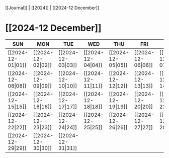 [[Journal]] | [[2024]] | [[2024-12 December]]
# [[2024-12 December]]

| SUN | MON | TUE | WED | THU | FRI | SAT |
|  ---  |  ---  |  ---  |  ---  |  ---  |  ---  |  ---  |
| [[2024-12-01\|01]] | [[2024-12-02\|02]] | [[2024-12-03\|03]] | [[2024-12-04\|04]] | [[2024-12-05\|05]] | [[2024-12-06\|06]] | [[2024-12-07\|07]] |
| [[2024-12-08\|08]] | [[2024-12-09\|09]] | [[2024-12-10\|10]] | [[2024-12-11\|11]] | [[2024-12-12\|12]] | [[2024-12-13\|13]] | [[2024-12-14\|14]] |
| [[2024-12-15\|15]] | [[2024-12-16\|16]] | [[2024-12-17\|17]] | [[2024-12-18\|18]] | [[2024-12-19\|19]] | [[2024-12-20\|20]] | [[2024-12-21\|21]] |
| [[2024-12-22\|22]] | [[2024-12-23\|23]] | [[2024-12-24\|24]] | [[2024-12-25\|25]] | [[2024-12-26\|26]] | [[2024-12-27\|27]] | [[2024-12-28\|28]] |
| [[2024-12-29\|29]] | [[2024-12-30\|30]] | [[2024-12-31\|31]] |    |    |    |    |


